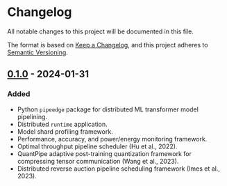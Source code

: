 # Changelog

All notable changes to this project will be documented in this file.

The format is based on [Keep a Changelog](https://keepachangelog.com/en/1.0.0/),
and this project adheres to [Semantic Versioning](https://semver.org/spec/v2.0.0.html).


## [0.1.0] - 2024-01-31

### Added
- Python `pipeedge` package for distributed ML transformer model pipelining.
- Distributed `runtime` application.
- Model shard profiling framework.
- Performance, accuracy, and power/energy monitoring framework.
- Optimal throughput pipeline scheduler (Hu et al., 2022).
- QuantPipe adaptive post-training quantization framework for compressing tensor communication (Wang et al., 2023).
- Distributed reverse auction pipeline scheduling framework (Imes et al., 2023).


[0.1.0]: https://github.com/usc-isi/PipeEdge/releases/tag/v0.1.0
